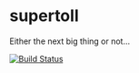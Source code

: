 # supertoll
Either the next big thing or not...

[![Build Status](https://travis-ci.org/yveso/spuertoll.svg?branch=master)](https://travis-ci.org/yveso/spuertoll)
